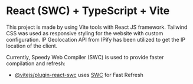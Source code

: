 # React (SWC) + TypeScript + Vite

This project is made by using Vite tools with React JS framework. Tailwind CSS was used as responsive styling for the website with custom configuration. IP Geolocation API from IPify has been utilized to get the IP location of the client.

Currently, Speedy Web Compiler (SWC) is used to provide faster compilation and refresh:

- [@vitejs/plugin-react-swc](https://github.com/vitejs/vite-plugin-react-swc) uses [SWC](https://swc.rs/) for Fast Refresh
